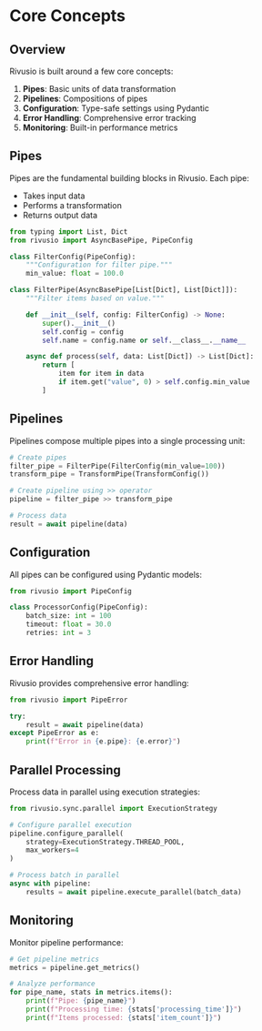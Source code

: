 # Core Concepts

## Overview

Rivusio is built around a few core concepts:

1. **Pipes**: Basic units of data transformation
2. **Pipelines**: Compositions of pipes
3. **Configuration**: Type-safe settings using Pydantic
4. **Error Handling**: Comprehensive error tracking
5. **Monitoring**: Built-in performance metrics

## Pipes

Pipes are the fundamental building blocks in Rivusio. Each pipe:

- Takes input data
- Performs a transformation
- Returns output data

```python
from typing import List, Dict
from rivusio import AsyncBasePipe, PipeConfig

class FilterConfig(PipeConfig):
    """Configuration for filter pipe."""
    min_value: float = 100.0

class FilterPipe(AsyncBasePipe[List[Dict], List[Dict]]):
    """Filter items based on value."""

    def __init__(self, config: FilterConfig) -> None:
        super().__init__()
        self.config = config
        self.name = config.name or self.__class__.__name__

    async def process(self, data: List[Dict]) -> List[Dict]:
        return [
            item for item in data
            if item.get("value", 0) > self.config.min_value
        ]
```

## Pipelines

Pipelines compose multiple pipes into a single processing unit:

```python
# Create pipes
filter_pipe = FilterPipe(FilterConfig(min_value=100))
transform_pipe = TransformPipe(TransformConfig())

# Create pipeline using >> operator
pipeline = filter_pipe >> transform_pipe

# Process data
result = await pipeline(data)
```

## Configuration

All pipes can be configured using Pydantic models:

```python
from rivusio import PipeConfig

class ProcessorConfig(PipeConfig):
    batch_size: int = 100
    timeout: float = 30.0
    retries: int = 3
```

## Error Handling

Rivusio provides comprehensive error handling:

```python
from rivusio import PipeError

try:
    result = await pipeline(data)
except PipeError as e:
    print(f"Error in {e.pipe}: {e.error}")
```

## Parallel Processing

Process data in parallel using execution strategies:

```python
from rivusio.sync.parallel import ExecutionStrategy

# Configure parallel execution
pipeline.configure_parallel(
    strategy=ExecutionStrategy.THREAD_POOL,
    max_workers=4
)

# Process batch in parallel
async with pipeline:
    results = await pipeline.execute_parallel(batch_data)
```

## Monitoring

Monitor pipeline performance:

```python
# Get pipeline metrics
metrics = pipeline.get_metrics()

# Analyze performance
for pipe_name, stats in metrics.items():
    print(f"Pipe: {pipe_name}")
    print(f"Processing time: {stats['processing_time']}")
    print(f"Items processed: {stats['item_count']}")
